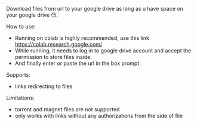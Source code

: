 Download files from url to your google drive as long as u have space on your google drive 😏.

How to use:
* Running on colab is highly recommended, use this link https://colab.research.google.com/
* While running, it needs to log in to google drive account and accept the permission to store files inside.
* And finally enter or paste the url in the box prompt

Supports:
* links redirecting to files

Limitations:
* torrent and magnet files are not supported
* only works with links without any authorizations from the side of file
